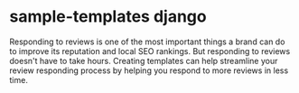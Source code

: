 # sample-templates django
Responding to reviews is one of the most important things a brand can do to improve its reputation and local SEO rankings. But responding to reviews doesn't have to take hours. Creating templates can help streamline your review responding process by helping you respond to more reviews in less time.
